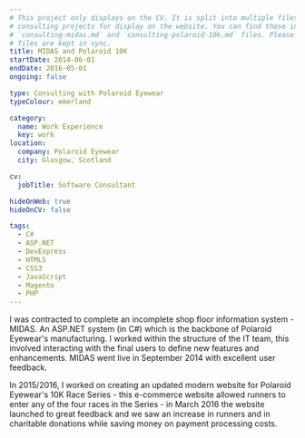 ```yaml
---
# This project only displays on the CV. It is split into multiple files with individual Polaroid
# consulting projects for display on the website. You can find those in the
# `consulting-midas.md` and `consulting-polaroid-10k.md` files. Please ensure that these
# files are kept in sync.
title: MIDAS and Polaroid 10K
startDate: 2014-06-01
endDate: 2016-05-01
ongoing: false

type: Consulting with Polaroid Eyewear
typeColour: emerland

category:
  name: Work Experience
  key: work
location:
  company: Polaroid Eyewear
  city: Glasgow, Scotland

cv:
  jobTitle: Software Consultant

hideOnWeb: true
hideOnCV: false

tags:
  - C#
  - ASP.NET
  - DevExpress
  - HTML5
  - CSS3
  - JavaScript
  - Magento
  - PHP
---
```

I was contracted to complete an incomplete shop floor information system - MIDAS. An ASP.NET system (in C#) which is the backbone of Polaroid Eyewear's manufacturing. I worked within the structure of the IT team, this involved interacting with the final users to define new features and enhancements. MIDAS went live in September 2014 with excellent user feedback.

In 2015/2016, I worked on creating an updated modern website for Polaroid Eyewear's 10K Race Series - this e-commerce website allowed runners to enter any of the four races in the Series - in March 2016 the website launched to great feedback and we saw an increase in runners and in charitable donations while saving money on payment processing costs.
